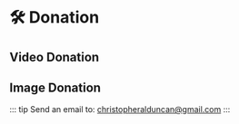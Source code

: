 # 🛠 Donation

## Video Donation


## Image Donation


::: tip Send an email to:
christopheralduncan@gmail.com
:::